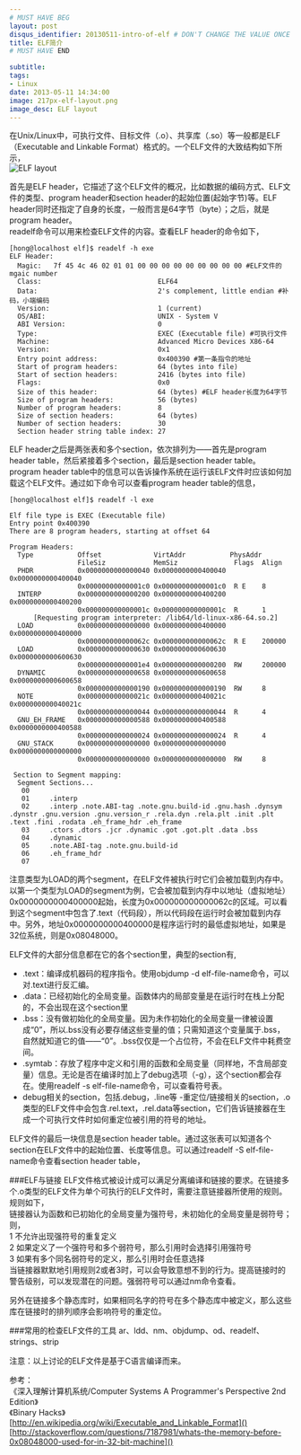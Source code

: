 ```yaml
---
# MUST HAVE BEG
layout: post
disqus_identifier: 20130511-intro-of-elf # DON'T CHANGE THE VALUE ONCE SET
title: ELF简介
# MUST HAVE END

subtitle:
tags: 
- Linux
date: 2013-05-11 14:34:00
image: 217px-elf-layout.png	
image_desc: ELF layout
---
```

在Unix/Linux中，可执行文件、目标文件（.o）、共享库（.so）等一般都是ELF（Executable and Linkable Format）格式的。一个ELF文件的大致结构如下所示，  
![ELF layout](../images/blog/{{page.image}} "ELF layout")

首先是ELF header，它描述了这个ELF文件的概况，比如数据的编码方式、ELF文件的类型、program header和section header的起始位置(起始字节)等。ELF header同时还指定了自身的长度，一般而言是64字节（byte）；之后，就是program header。  
readelf命令可以用来检查ELF文件的内容。查看ELF header的命令如下，

	[hong@localhost elf]$ readelf -h exe
	ELF Header:
	  Magic:   7f 45 4c 46 02 01 01 00 00 00 00 00 00 00 00 00 #ELF文件的mgaic number
	  Class:                             ELF64
	  Data:                              2's complement, little endian #补码，小端编码
	  Version:                           1 (current)
	  OS/ABI:                            UNIX - System V
	  ABI Version:                       0
	  Type:                              EXEC (Executable file) #可执行文件
	  Machine:                           Advanced Micro Devices X86-64
	  Version:                           0x1
	  Entry point address:               0x400390 #第一条指令的地址
	  Start of program headers:          64 (bytes into file) 
	  Start of section headers:          2416 (bytes into file)
	  Flags:                             0x0
	  Size of this header:               64 (bytes) #ELF header长度为64字节
	  Size of program headers:           56 (bytes)
	  Number of program headers:         8
	  Size of section headers:           64 (bytes)
	  Number of section headers:         30
	  Section header string table index: 27
	
ELF header之后是两张表和多个section，依次排列为——首先是program header table，然后紧接着多个section，最后是section header table。  
program header table中的信息可以告诉操作系统在运行该ELF文件时应该如何加载这个ELF文件。通过如下命令可以查看program header table的信息，

	[hong@localhost elf]$ readelf -l exe
	 
	Elf file type is EXEC (Executable file)
	Entry point 0x400390
	There are 8 program headers, starting at offset 64
	 
	Program Headers:
	  Type           Offset             VirtAddr           PhysAddr
	                 FileSiz            MemSiz              Flags  Align
	  PHDR           0x0000000000000040 0x0000000000400040 0x0000000000400040
	                 0x00000000000001c0 0x00000000000001c0  R E    8
	  INTERP         0x0000000000000200 0x0000000000400200 0x0000000000400200
	                 0x000000000000001c 0x000000000000001c  R      1
	      [Requesting program interpreter: /lib64/ld-linux-x86-64.so.2]
	  LOAD           0x0000000000000000 0x0000000000400000 0x0000000000400000
	                 0x000000000000062c 0x000000000000062c  R E    200000
	  LOAD           0x0000000000000630 0x0000000000600630 0x0000000000600630
	                 0x00000000000001e4 0x0000000000000200  RW     200000
	  DYNAMIC        0x0000000000000658 0x0000000000600658 0x0000000000600658
	                 0x0000000000000190 0x0000000000000190  RW     8
	  NOTE           0x000000000000021c 0x000000000040021c 0x000000000040021c
	                 0x0000000000000044 0x0000000000000044  R      4
	  GNU_EH_FRAME   0x0000000000000588 0x0000000000400588 0x0000000000400588
	                 0x0000000000000024 0x0000000000000024  R      4
	  GNU_STACK      0x0000000000000000 0x0000000000000000 0x0000000000000000
	                 0x0000000000000000 0x0000000000000000  RW     8
	 
	 Section to Segment mapping:
	  Segment Sections...
	   00     
	   01     .interp 
	   02     .interp .note.ABI-tag .note.gnu.build-id .gnu.hash .dynsym .dynstr .gnu.version .gnu.version_r .rela.dyn .rela.plt .init .plt .text .fini .rodata .eh_frame_hdr .eh_frame 
	   03     .ctors .dtors .jcr .dynamic .got .got.plt .data .bss 
	   04     .dynamic 
	   05     .note.ABI-tag .note.gnu.build-id 
	   06     .eh_frame_hdr 
	   07 
  
注意类型为LOAD的两个segment，在ELF文件被执行时它们会被加载到内存中。以第一个类型为LOAD的segment为例，它会被加载到内存中以地址（虚拟地址）0x0000000000400000起始，长度为0x000000000000062c的区域。可以看到这个segment中包含了.text（代码段），所以代码段在运行时会被加载到内存中。另外，地址0x0000000000400000是程序运行时的最低虚拟地址，如果是32位系统，则是0x08048000。

ELF文件的大部分信息都在它的各个section里，典型的section有,

- .text：编译成机器码的程序指令。使用objdump -d elf-file-name命令，可以对.text进行反汇编。  
- .data：已经初始化的全局变量。函数体内的局部变量是在运行时在栈上分配的，不会出现在这个section里
- .bss：没有做初始化的全局变量。因为未作初始化的全局变量一律被设置成“0”，所以.bss没有必要存储这些变量的值；只需知道这个变量属于.bss，自然就知道它的值——“0”。.bss仅仅是一个占位符，不会在ELF文件中耗费空间。
- .symtab：存放了程序中定义和引用的函数和全局变量（同样地，不含局部变量）信息。无论是否在编译时加上了debug选项（-g），这个section都会存在。使用readelf -s elf-file-name命令，可以查看符号表。
- debug相关的section，包括.debug，.line等
-重定位/链接相关的section，.o类型的ELF文件中会包含.rel.text，.rel.data等section，它们告诉链接器在生成一个可执行文件时如何重定位被引用的符号的地址。

ELF文件的最后一块信息是section header table。通过这张表可以知道各个section在ELF文件中的起始位置、长度等信息。可以通过readelf -S elf-file-name命令查看section header table，

###ELF与链接
ELF文件格式被设计成可以满足分离编译和链接的要求。在链接多个.o类型的ELF文件为单个可执行的ELF文件时，需要注意链接器所使用的规则。规则如下，  
链接器认为函数和已初始化的全局变量为强符号，未初始化的全局变量是弱符号；则，  
1 不允许出现强符号的重复定义  
2 如果定义了一个强符号和多个弱符号，那么引用时会选择引用强符号   
3 如果有多个同名弱符号的定义，那么引用时会任意选择   
当链接器默默地引用规则2或者3时，可以会导致意想不到的行为。提高链接时的警告级别，可以发现潜在的问题。强弱符号可以通过nm命令查看。

另外在链接多个静态库时，如果相同名字的符号在多个静态库中被定义，那么这些库在链接时的排列顺序会影响符号的重定位。
	
###常用的检查ELF文件的工具
ar、ldd、nm、objdump、od、readelf、strings、strip


注意：以上讨论的ELF文件是基于C语言编译而来。

参考：  
《深入理解计算机系统/Computer Systems A Programmer's Perspective 2nd Edition》  
《Binary Hacks》  
[http://en.wikipedia.org/wiki/Executable_and_Linkable_Format]()  
[http://stackoverflow.com/questions/7187981/whats-the-memory-before-0x08048000-used-for-in-32-bit-machine]()


